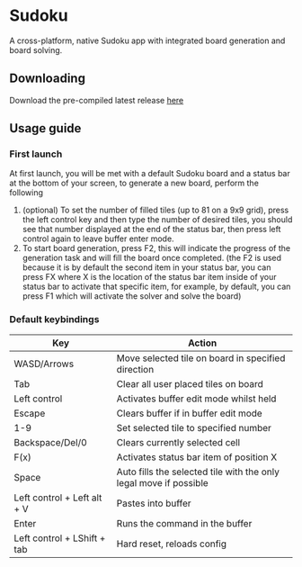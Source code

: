 # Sudoku
A cross-platform, native Sudoku app with integrated board generation and board solving.

## Downloading
Download the pre-compiled latest release [here](https://github.com/Jaycadox/sudoku/releases/latest)

## Usage guide
### First launch
At first launch, you will be met with a default Sudoku board and a status bar at the bottom of your screen, to generate a new board, perform the following
1. (optional) To set the number of filled tiles (up to 81 on a 9x9 grid), press the left control key and then type the number of desired tiles, you should see that number displayed at the end of the status bar, then press left control again to leave buffer enter mode.
2. To start board generation, press F2, this will indicate the progress of the generation task and will fill the board once completed. (the F2 is used because it is by default the second item in your status bar, you can press FX where X is the location of the status bar item inside of your status bar to activate that specific item, for example, by default, you can press F1 which will activate the solver and solve the board)

### Default keybindings
| Key                         | Action                                                            |
|-----------------------------|-------------------------------------------------------------------|
| WASD/Arrows                 | Move selected tile on board in specified direction                |
| Tab                         | Clear all user placed tiles on board                              |
| Left control                | Activates buffer edit mode whilst held                            |
| Escape                      | Clears buffer if in buffer edit mode                              |
| 1-9                         | Set selected tile to specified number                             |
| Backspace/Del/0             | Clears currently selected cell                                    |
| F(x)                        | Activates status bar item of position X                           |
| Space                       | Auto fills the selected tile with the only legal move if possible |
| Left control + Left alt + V | Pastes into buffer                                                |
| Enter                       | Runs the command in the buffer                                    |
| Left control + LShift + tab | Hard reset, reloads config                                        |
